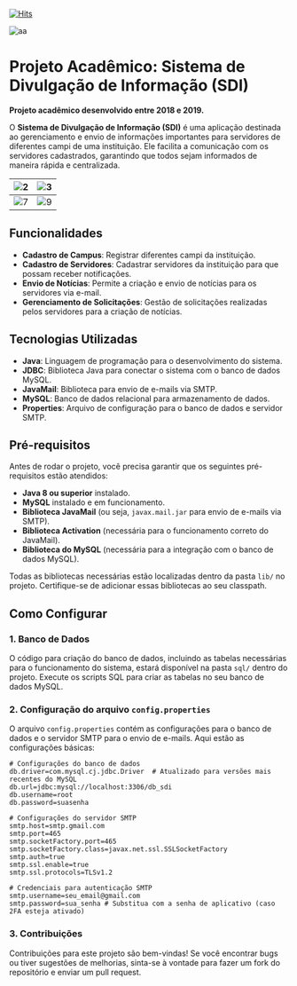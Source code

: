 [![Hits](https://hits.seeyoufarm.com/api/count/incr/badge.svg?url=https%3A%2F%2Fgithub.com%2Fsaleonhard%2FSDi&count_bg=%2379C83D&title_bg=%23555555&icon=&icon_color=%23E7E7E7&title=hits&edge_flat=false)](https://hits.seeyoufarm.com)

![aa](https://github.com/user-attachments/assets/dfd559f7-ce8f-4f92-8308-e1295ebeaf26)

# Projeto Acadêmico: Sistema de Divulgação de Informação (SDI)

**Projeto acadêmico desenvolvido entre 2018 e 2019.**

O **Sistema de Divulgação de Informação (SDI)** é uma aplicação destinada ao gerenciamento e envio de informações importantes para servidores de diferentes campi de uma instituição. Ele facilita a comunicação com os servidores cadastrados, garantindo que todos sejam informados de maneira rápida e centralizada.

| ![2](https://github.com/user-attachments/assets/88a868f9-6209-413e-a4f7-d7cbbb950ab7) | ![3](https://github.com/user-attachments/assets/b9fdce84-d4ba-41d9-8175-5b54b7d83edd) |
|:------------------------------------------------------:|:------------------------------------------------------:|
| ![7](https://github.com/user-attachments/assets/e3cc8682-0ae5-4b13-9dd0-6e41beca06fd) | ![9](https://github.com/user-attachments/assets/57c4364e-bb0c-4ca6-ab79-2adea3adb4ac) |



## Funcionalidades

- **Cadastro de Campus**: Registrar diferentes campi da instituição.
- **Cadastro de Servidores**: Cadastrar servidores da instituição para que possam receber notificações.
- **Envio de Notícias**: Permite a criação e envio de notícias para os servidores via e-mail.
- **Gerenciamento de Solicitações**: Gestão de solicitações realizadas pelos servidores para a criação de notícias.

## Tecnologias Utilizadas

- **Java**: Linguagem de programação para o desenvolvimento do sistema.
- **JDBC**: Biblioteca Java para conectar o sistema com o banco de dados MySQL.
- **JavaMail**: Biblioteca para envio de e-mails via SMTP.
- **MySQL**: Banco de dados relacional para armazenamento de dados.
- **Properties**: Arquivo de configuração para o banco de dados e servidor SMTP.

## Pré-requisitos

Antes de rodar o projeto, você precisa garantir que os seguintes pré-requisitos estão atendidos:

- **Java 8 ou superior** instalado.
- **MySQL** instalado e em funcionamento.
- **Biblioteca JavaMail** (ou seja, `javax.mail.jar` para envio de e-mails via SMTP).
- **Biblioteca Activation** (necessária para o funcionamento correto do JavaMail).
- **Biblioteca do MySQL** (necessária para a integração com o banco de dados MySQL).

Todas as bibliotecas necessárias estão localizadas dentro da pasta `lib/` no projeto. Certifique-se de adicionar essas bibliotecas ao seu classpath.

## Como Configurar

### 1. Banco de Dados

O código para criação do banco de dados, incluindo as tabelas necessárias para o funcionamento do sistema, estará disponível na pasta `sql/` dentro do projeto. Execute os scripts SQL para criar as tabelas no seu banco de dados MySQL.

### 2. Configuração do arquivo `config.properties`

O arquivo `config.properties` contém as configurações para o banco de dados e o servidor SMTP para o envio de e-mails. Aqui estão as configurações básicas:

```properties
# Configurações do banco de dados
db.driver=com.mysql.cj.jdbc.Driver  # Atualizado para versões mais recentes do MySQL
db.url=jdbc:mysql://localhost:3306/db_sdi
db.username=root
db.password=suasenha

# Configurações do servidor SMTP
smtp.host=smtp.gmail.com
smtp.port=465
smtp.socketFactory.port=465
smtp.socketFactory.class=javax.net.ssl.SSLSocketFactory
smtp.auth=true
smtp.ssl.enable=true
smtp.ssl.protocols=TLSv1.2

# Credenciais para autenticação SMTP
smtp.username=seu_email@gmail.com
smtp.password=sua_senha # Substitua com a senha de aplicativo (caso 2FA esteja ativado)
```

### 3. Contribuições

Contribuições para este projeto são bem-vindas! Se você encontrar bugs ou tiver sugestões de melhorias, sinta-se à vontade para fazer um fork do repositório e enviar um pull request.
